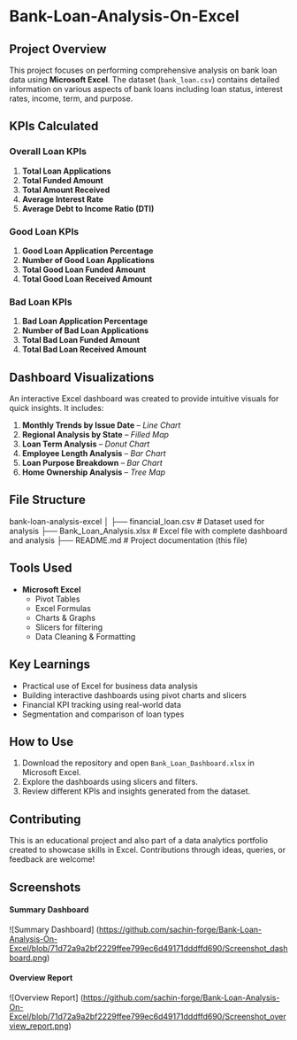 # Bank-Loan-Analysis-On-Excel
## Project Overview
This project focuses on performing comprehensive analysis on bank loan data using **Microsoft Excel**. The dataset (`bank_loan.csv`) contains detailed information on various aspects of bank loans including loan status, interest rates, income, term, and purpose.

## KPIs Calculated

### Overall Loan KPIs
1. **Total Loan Applications**
2. **Total Funded Amount**
3. **Total Amount Received**
4. **Average Interest Rate**
5. **Average Debt to Income Ratio (DTI)**

### Good Loan KPIs
1. **Good Loan Application Percentage**
2. **Number of Good Loan Applications**
3. **Total Good Loan Funded Amount**
4. **Total Good Loan Received Amount**

### Bad Loan KPIs
1. **Bad Loan Application Percentage**
2. **Number of Bad Loan Applications**
3. **Total Bad Loan Funded Amount**
4. **Total Bad Loan Received Amount**

## Dashboard Visualizations

An interactive Excel dashboard was created to provide intuitive visuals for quick insights. It includes:

1. **Monthly Trends by Issue Date** – *Line Chart*
2. **Regional Analysis by State** – *Filled Map*
3. **Loan Term Analysis** – *Donut Chart*
4. **Employee Length Analysis** – *Bar Chart*
5. **Loan Purpose Breakdown** – *Bar Chart*
6. **Home Ownership Analysis** – *Tree Map*

## File Structure

 bank-loan-analysis-excel
│
├──  financial_loan.csv # Dataset used for analysis
├──  Bank_Loan_Analysis.xlsx # Excel file with complete dashboard and analysis
├──  README.md # Project documentation (this file)

## Tools Used

- **Microsoft Excel**
  - Pivot Tables
  - Excel Formulas
  - Charts & Graphs
  - Slicers for filtering
  - Data Cleaning & Formatting

## Key Learnings

- Practical use of Excel for business data analysis
- Building interactive dashboards using pivot charts and slicers
- Financial KPI tracking using real-world data
- Segmentation and comparison of loan types

## How to Use

1. Download the repository and open `Bank_Loan_Dashboard.xlsx` in Microsoft Excel.
2. Explore the dashboards using slicers and filters.
3. Review different KPIs and insights generated from the dataset.
   
## Contributing
This is an educational project and also part of a data analytics portfolio created to showcase skills in Excel. Contributions through ideas, queries, or feedback are welcome!

## Screenshots
#### Summary Dashboard
  ![Summary Dashboard] (https://github.com/sachin-forge/Bank-Loan-Analysis-On-Excel/blob/71d72a9a2bf2229ffee799ec6d49171dddffd690/Screenshot_dashboard.png)
 
 #### Overview Report
  ![Overview Report] (https://github.com/sachin-forge/Bank-Loan-Analysis-On-Excel/blob/71d72a9a2bf2229ffee799ec6d49171dddffd690/Screenshot_overview_report.png)


  

